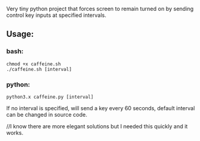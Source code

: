 Very tiny python project that forces screen to remain turned on by sending control key inputs at specified intervals.

## Usage:
### bash:

```
chmod +x caffeine.sh
./caffeine.sh [interval]
```

### python:

```
python3.x caffeine.py [interval]
```

If no interval is specified, will send a key every 60 seconds, default interval can be changed in source code.



//I know there are more elegant solutions but I needed this quickly and it works.